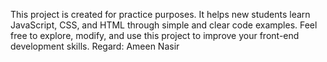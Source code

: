 This project is created for practice purposes. It helps new students learn JavaScript, CSS, and HTML through simple and clear code examples. Feel free to explore, modify, and use this project to improve your front-end development skills.
Regard: Ameen Nasir
